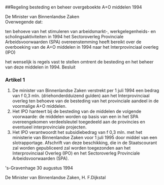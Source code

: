 <meta http-equiv='Content-Type' content='text/html; charset=utf-8' />

##Regeling besteding en beheer overgeboekte A+O middelen 1994

De Minister van Binnenlandse Zaken  
Overwegende dat:

ten behoeve van het stimuleren van arbeidsmarkt-, werkgelegenheids- en scholingsaktiviteiten in 1994 het Sectoroverleg Provinciale Arbeidsvoorwaarden (SPA) overeenstemming heeft bereikt over de overboeking van de A+O middelen in 1994 naar het Interprovinciaal overleg (IPO)  

het wenselijk is regels vast te stellen omtrent de besteding en het beheer van deze middelen in 1994.     Besluit    

### Artikel  1  

1.  De minister van Binnenlandse Zaken verstrekt per 1 juli 1994 een bedrag van f 0,3 mln. (driehonderdduizend gulden) aan het Interprovinciaal overleg ten behoeve van de besteding van het provinciale aandeel in de voormalige A+O middelen.   
2.  Het IPO hanteert bij de besteding van de middelen de volgende voorwaarde: de middelen worden op basis van een in het SPA overeengekomen verdeelsleutel toegedeeld aan de provincies en eventueel interprovinciale projecten.   
3.  Het IPO verantwoordt het subsidiebedrag van f 0,3 mln. met het ministerie van Binnenlandse Zaken voor 1 juli 1995 door middel van een slotrapportage. Afschrift van deze beschikking, die in de Staatscourant zal worden gepubliceerd zal worden toegezonden aan het Interprovinciaal Overleg (IPO) en het Sectoroverleg Provinciale Arbeidsvoorwaarden (SPA).   

's-Gravenhage 
30 augustus 1994    

De 
Minister van Binnenlandse Zaken, 
H. F.Dijkstal    
